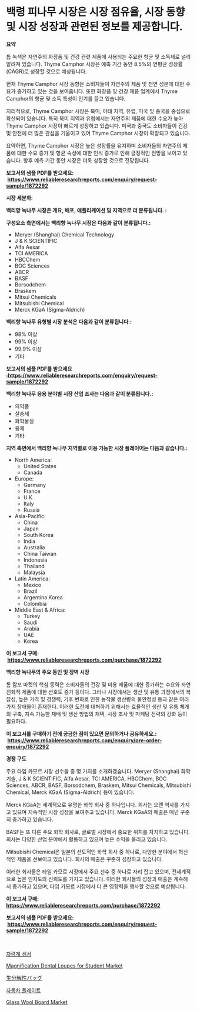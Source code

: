 <p><h1>백령 피나무 시장은 시장 점유율, 시장 동향 및 시장 성장과 관련된 정보를 제공합니다.</h1></p><p><strong>요약</strong></p>
<p><p>틈 녹색은 자연주의 화장품 및 건강 관련 제품에 사용되는 주요한 항균 및 소독제로 널리 알려져 있습니다. Thyme Camphor 시장은 예측 기간 동안 8.5%의 연평균 성장률(CAGR)로 성장할 것으로 예상됩니다.</p><p>현재 Thyme Camphor 시장 동향은 소비자들이 자연주의 제품 및 천연 성분에 대한 수요가 증가하고 있는 것을 보여줍니다. 또한 화장품 및 건강 제품 업계에서 Thyme Camphor의 항균 및 소독 특성이 인기를 끌고 있습니다.</p><p>지리적으로, Thyme Camphor 시장은 북미, 아태 지역, 유럽, 미국 및 중국을 중심으로 확산되어 있습니다. 특히 북미 지역과 유럽에서는 자연주의 제품에 대한 수요가 높아 Thyme Camphor 시장이 빠르게 성장하고 있습니다. 미국과 중국도 소비자들이 건강 및 안전에 더 많은 관심을 기울이고 있어 Thyme Camphor 시장이 확장되고 있습니다.</p><p>요약하면, Thyme Camphor 시장은 높은 성장률을 유지하며 소비자들의 자연주의 제품에 대한 수요 증가 및 항균 속성에 대한 인식 증가로 인해 긍정적인 전망을 보이고 있습니다. 향후 예측 기간 동안 시장은 더욱 성장할 것으로 전망됩니다.</p></p>
<p><strong>보고서의 샘플 PDF를 받으세요: &nbsp;<a href="https://www.reliableresearchreports.com/enquiry/request-sample/1872292">https://www.reliableresearchreports.com/enquiry/request-sample/1872292</a></strong></p>
<p><strong>시장 세분화:</strong></p>
<p><strong> 백리향 녹나무 시장은 개요, 배포, 애플리케이션 및 지역으로 더 분류됩니다. :</strong></p>
<p><strong>구성요소 측면에서는 백리향 녹나무 시장은 다음과 같이 분류됩니다.:</strong></p>
<p><ul><li>Meryer (Shanghai) Chemical Technology</li><li>J & K SCIENTIFIC</li><li>Alfa Aesar</li><li>TCI AMERICA</li><li>HBCChem</li><li>BOC Sciences</li><li>ABCR</li><li>BASF</li><li>Borsodchem</li><li>Braskem</li><li>Mitsui Chemicals</li><li>Mitsubishi Chemical</li><li>Merck KGaA (Sigma-Aldrich)</li></ul></p>
<p><strong> 백리향 녹나무 유형별 시장 분석은 다음과 같이 분류됩니다.:</strong></p>
<p><ul><li>98% 이상</li><li>99% 이상</li><li>99.9% 이상</li><li>기타</li></ul></p>
<p><strong>보고서의 샘플 PDF를 받으세요 :<a href="https://www.reliableresearchreports.com/enquiry/request-sample/1872292">https://www.reliableresearchreports.com/enquiry/request-sample/1872292</a></strong></p>
<p><strong> 백리향 녹나무 응용 분야별 시장 산업 조사는 다음과 같이 분류됩니다.:</strong></p>
<p><ul><li>의약품</li><li>살충제</li><li>화학물질</li><li>용제</li><li>기타</li></ul></p>
<p><strong>지역 측면에서 백리향 녹나무 지역별로 이용 가능한 시장 플레이어는 다음과 같습니다.:</strong></p>
<p><ul>
    <li>
        North America:
        <ul>
            <li>United States</li>
            <li>Canada</li>
        </ul>
    </li>
    <li>
        Europe:
        <ul>
            <li>Germany</li>
            <li>France</li>
            <li>U.K.</li>
            <li>Italy</li>
            <li>Russia</li>
        </ul>
    </li>
    <li>
        Asia-Pacific:
        <ul>
            <li>China</li>
            <li>Japan</li>
            <li>South Korea</li>
            <li>India</li>
            <li>Australia</li>
            <li>China Taiwan</li>
            <li>Indonesia</li>
            <li>Thailand</li>
            <li>Malaysia</li>
        </ul>
    </li>
    <li>
        Latin America:
        <ul>
            <li>Mexico</li>
            <li>Brazil</li>
            <li>Argentina Korea</li>
            <li>Colombia</li>
        </ul>
    </li>
    <li>
        Middle East & Africa:
        <ul>
            <li>Turkey</li>
            <li>Saudi</li>
            <li>Arabia</li>
            <li>UAE</li>
            <li>Korea</li>
        </ul>
    </li>
    </ul></p>
<p><strong>이 보고서 구매: &nbsp;<a href="https://www.reliableresearchreports.com/purchase/1872292">https://www.reliableresearchreports.com/purchase/1872292</a></strong></p>
<p><strong>백리향 녹나무의 주요 동인 및 장벽 시장</strong></p>
<p><p>톰 캄포 마켓의 핵심 동력은 소비자들의 건강 및 미용 제품에 대한 증가하는 수요와 자연 친화적 제품에 대한 선호도 증가 등이다. 그러나 시장에서는 생산 및 유통 과정에서의 복잡성, 높은 가격 및 경쟁력, 기후 변화로 인한 농작물 생산량의 불안정성 등과 같은 여러 가지 장애물이 존재한다. 이러한 도전에 대처하기 위해서는 효율적인 생산 및 유통 체계의 구축, 지속 가능한 재배 및 생산 방법의 채택, 시장 조사 및 마케팅 전략의 강화 등이 필요하다.</p></p>
<p><strong>이 보고서를 구매하기 전에 궁금한 점이 있으면 문의하거나 공유하세요.: &nbsp;<a href="https://www.reliableresearchreports.com/enquiry/pre-order-enquiry/1872292">https://www.reliableresearchreports.com/enquiry/pre-order-enquiry/1872292</a></strong></p>
<p><strong>경쟁 구도</strong></p>
<p><p>주요 타임 카모르 시장 선수들 중 몇 가지를 소개하겠습니다. Meryer (Shanghai) 화학 기술, J & K SCIENTIFIC, Alfa Aesar, TCI AMERICA, HBCChem, BOC Sciences, ABCR, BASF, Borsodchem, Braskem, Mitsui Chemicals, Mitsubishi Chemical, Merck KGaA (Sigma-Aldrich) 등이 있습니다. </p><p>Merck KGaA는 세계적으로 유명한 화학 회사 중 하나입니다. 회사는 오랜 역사를 가지고 있으며 지속적인 시장 성장을 보여주고 있습니다. Merck KGaA의 매출은 매년 꾸준히 증가하고 있습니다.</p><p>BASF는 또 다른 주요 화학 회사로, 글로벌 시장에서 중요한 위치를 차지하고 있습니다. 회사는 다양한 산업 분야에서 활동하고 있으며 높은 수익을 올리고 있습니다.</p><p>Mitsubishi Chemical은 일본의 선도적인 화학 회사 중 하나로, 다양한 분야에서 혁신적인 제품을 선보이고 있습니다. 회사의 매출은 꾸준히 성장하고 있습니다.</p><p>이러한 회사들은 타임 카모르 시장에서 주요 선수 중 하나로 자리 잡고 있으며, 전세계적으로 높은 인지도와 신뢰도를 가지고 있습니다. 이러한 회사들의 성장과 매출은 계속해서 증가하고 있으며, 타임 카모르 시장에서 더 큰 영향력을 행사할 것으로 예상됩니다.</p></p>
<p><strong>이 보고서 구매: &nbsp; <a href="https://www.reliableresearchreports.com/purchase/1872292">https://www.reliableresearchreports.com/purchase/1872292</a></strong></p>
<p><strong>보고서의 샘플 PDF를 받으세요: &nbsp;<a href="https://www.reliableresearchreports.com/enquiry/request-sample/1872292">https://www.reliableresearchreports.com/enquiry/request-sample/1872292</a></strong><strong></strong></p>
<p>&nbsp;</p>
<p><p><a href="https://github.com/laholand/Market-Research-Report-List-3/blob/main/56134602192.md">자력계 센서</a></p><p><a href="https://shimmer-gardenia-37a.notion.site/Global-Magnification-Dental-Loupes-for-Student-Market-by-Types-Applications-and-Major-Players-wit-c33dfce9a4674c47ba815d063ff5d6d4">Magnification Dental Loupes for Student Market</a></p><p><a href="https://medium.com/@reyeshowell655/%E3%83%90%E3%82%A4%E3%82%AA%E3%83%87%E3%82%B0%E3%83%A9%E3%83%80%E3%83%96%E3%83%AB%E3%83%90%E3%83%83%E3%82%B0%E5%B8%82%E5%A0%B4%E3%81%AE%E8%A6%8F%E6%A8%A1%E3%81%AF-%E4%B8%96%E7%95%8C%E7%94%A3%E6%A5%AD%E3%81%AB%E3%81%8A%E3%81%91%E3%82%8B%E6%9C%80%E9%81%A9%E3%81%AA%E3%83%9E%E3%83%BC%E3%82%B1%E3%83%86%E3%82%A3%E3%83%B3%E3%82%B0%E3%83%81%E3%83%A3%E3%83%8D%E3%83%AB%E3%82%92%E7%A4%BA%E3%81%97%E3%81%A6%E3%81%84%E3%81%BE%E3%81%99-86ad97187b47">生分解性バッグ</a></p><p><a href="https://medium.com/@conradkirrlin76575/%EC%9E%90%EB%8F%99%EC%B0%A8-%ED%8C%90%EB%A7%A4-%EC%8B%9C%EC%9E%A5%EC%9D%80-%EC%8B%9C%EC%9E%A5-%EC%A0%90%EC%9C%A0%EC%9C%A8-%ED%81%AC%EA%B8%B0-%EB%B0%8F-2031%EB%85%84%EA%B9%8C%EC%A7%80%EC%9D%98-%EC%98%88%EC%83%81-%EC%98%88%EC%B8%A1%EC%97%90-%EC%B4%88%EC%A0%90%EC%9D%84-%EB%A7%9E%EC%B6%94%EA%B3%A0-%EC%9E%88%EC%8A%B5%EB%8B%88%EB%8B%A4-8053916047ea">자동차 플레이트</a></p><p><a href="https://github.com/lataunyatinikmelvin59ilbd0dv/Market-Research-Report-List-1/blob/main/glass-wool-board-market.md">Glass Wool Board Market</a></p></p>